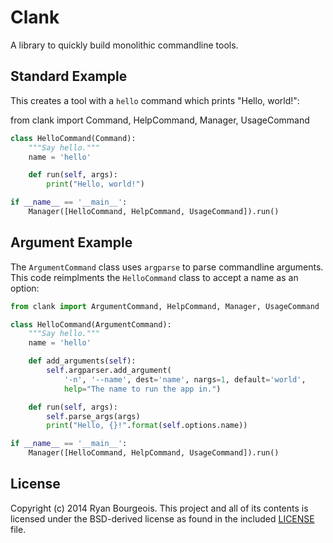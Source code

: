 Clank
=====
A library to quickly build monolithic commandline tools.

Standard Example
----------------
This creates a tool with a `hello` command which prints "Hello, world!":

from clank import Command, HelpCommand, Manager, UsageCommand

```python
class HelloCommand(Command):
    """Say hello."""
    name = 'hello'

    def run(self, args):
        print("Hello, world!")

if __name__ == '__main__':
    Manager([HelloCommand, HelpCommand, UsageCommand]).run()
```

Argument Example
----------------
The `ArgumentCommand` class uses `argparse` to parse commandline arguments.
This code reimplments the `HelloCommand` class to accept a name as an option:

```python
from clank import ArgumentCommand, HelpCommand, Manager, UsageCommand

class HelloCommand(ArgumentCommand):
    """Say hello."""
    name = 'hello'

    def add_arguments(self):
        self.argparser.add_argument(
            '-n', '--name', dest='name', nargs=1, default='world',
            help="The name to run the app in.")

    def run(self, args):
        self.parse_args(args)
        print("Hello, {}!".format(self.options.name))

if __name__ == '__main__':
    Manager([HelloCommand, HelpCommand, UsageCommand]).run()
```

License
-------
Copyright (c) 2014 Ryan Bourgeois. This project and all of its contents is
licensed under the BSD-derived license as found in the included [LICENSE][1]
file.

[1]: https://github.com/BlueDragonX/clank/blob/master/LICENSE "LICENSE"
